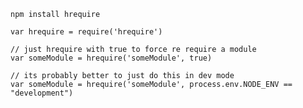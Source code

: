 
    npm install hrequire

    var hrequire = require('hrequire')

    // just hrequire with true to force re require a module
    var someModule = hrequire('someModule', true)

    // its probably better to just do this in dev mode
    var someModule = hrequire('someModule', process.env.NODE_ENV == "development")

